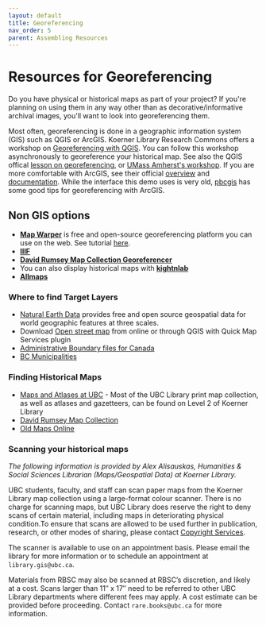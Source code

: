 ```yaml
---
layout: default
title: Georeferencing
nav_order: 5
parent: Assembling Resources
---
```

# Resources for Georeferencing
Do you have physical or historical maps as part of your project? If you're planning on using them in any way other than as decorative/informative archival images, you'll want to look into georeferencing them.

Most often, georeferencing is done in a geographic information system (GIS) such as QGIS or ArcGIS. Koerner Library Research Commons offers a workshop on [Georeferencing with QGIS](https://ubc-library-rc.github.io/gis-georeferencing/). You can follow this workshop asynchronously to georeference your historical map. See also the QGIS offical [lesson on georeferencing](https://docs.qgis.org/3.28/en/docs/training_manual/forestry/map_georeferencing.html), or [UMass Amherst's workshop](https://umass-gis.github.io/workshops/content/georeferencing/). If you are more comfortable with ArcGIS, see their official [overview](https://pro.arcgis.com/en/pro-app/latest/help/data/imagery/overview-of-georeferencing.htm) and [documentation](https://pro.arcgis.com/en/pro-app/latest/help/data/imagery/georeferencing-a-raster-to-a-referenced-layer.htm). While the interface this demo uses is very old, [pbcgis](https://www.pbcgis.com/georeferencing/) has some good tips for georeferencing with ArcGIS. 


## Non GIS options
- **[Map Warper](https://mapwarper.net/)** is free and open-source georeferencing platform you can use on the web. See tutorial [here](https://programminghistorian.org/en/lessons/introduction-map-warper).
- **[IIIF](https://iiif.io/)** 
- **[David Rumsey Map Collection Georeferencer](https://www.davidrumsey.com/view/georeferencer)**
- You can also display historical maps with **[kightnlab](https://programminghistorian.org/en/lessons/displaying-georeferenced-map-knightlab-storymap-js)**
- **[Allmaps](https://allmaps.org/)**



### Where to find Target Layers 
- [Natural Earth Data](https://www.naturalearthdata.com/downloads/) provides free and open source geospatial data for world geographic features at three scales. 
- Download [Open street map](https://www.openstreetmap.org/#map=11/49.2492/-123.0149&layers=T) from online or through QGIS with Quick Map Services plugin
- [Administrative Boundary files for Canada](https://www12.statcan.gc.ca/census-recensement/2021/geo/sip-pis/boundary-limites/index2021-eng.cfm?year=21)
- [BC Municipalities](https://catalogue.data.gov.bc.ca/dataset/municipalities-legally-defined-administrative-areas-of-bc/resource/0bd8e3d1-4d7f-4db8-a8b2-2cd4cd051074)


### Finding Historical Maps
- [Maps and Atlases at UBC](https://guides.library.ubc.ca/maps-atlases/finding-maps) - Most of the UBC Library print map collection, as well as atlases and gazetteers, can be found on Level 2 of Koerner Library
- [David Rumsey Map Collection](https://www.davidrumsey.com/)
- [Old Maps Online](https://www.oldmapsonline.org/)


### Scanning your historical maps
*The following information is provided by Alex Alisauskas, Humanities & Social Sciences Librarian (Maps/Geospatial Data) at Koerner Library.* 

UBC students, faculty, and staff can scan paper maps from the Koerner Library map collection using a large-format colour scanner. There is no charge for scanning maps, but UBC Library does reserve the right to deny scans of certain material, including maps in deteriorating physical condition.To ensure that scans are allowed to be used further in publication, research, or other modes of sharing, please contact [Copyright Services](https://copyright.ubc.ca/). 

The scanner is available to use on an appointment basis. Please email the library for more information or to schedule an appointment at `library.gis@ubc.ca`. 

Materials from RBSC may also be scanned at RBSC’s discretion, and likely at a cost. Scans larger than 11″ x 17″ need to be referred to other UBC Library departments where different fees may apply. A cost estimate can be provided before proceeding. Contact `rare.books@ubc.ca` for more information.


